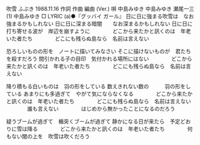 吹雪
ふぶき
1988.11.16
作詞  作曲  編曲 (Ver.)   唄
中島みゆき   中島みゆき   瀬尾一三 (1)
中島みゆき
□ LYRIC (a)●『グッバイ ガール』
日に日に強まる吹雪は　なお強まるかもしれない
日に日に深まる暗闇　　なお深まるかもしれない
日に日に打ち寄せる波が　岸辺を崩すように
　　　　どこから来たかと訊くのは　年老いた者たち
　　　　どこにも残らぬ島なら　名前は言えない

恐ろしいものの形を　ノートに描いてみなさい
そこに描けないものが　君たちを殺すだろう
間引かれる子の目印　気付かれる場所にはない
　　　　どこから来たかと訊くのは　年老いた者たち
　　　　どこにも残らぬ島なら　名前は言えない

降り積もる白いものは　羽の形をしている
数えきれない数の　　　羽の形をしている
あまりにも多過ぎて　やがて気にならなくなる
　　　　どこから来たかと訊くのは　年老いた者たち
　　　　どこにも残らぬ島なら　名前は言えない
　　　　誰も言えない
　　　　はじめから無かったことになるのだろう

疑うブームが過ぎて　楯突くブームが過ぎて
静かになる日が来たら　予定どおりに雪は降る
　　　　どこから来たかと訊くのは　年老いた者たち
　　　　何もない闇の上を　吹雪は吹くだろう